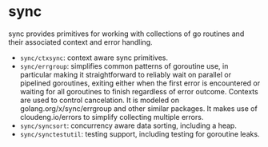 # sync

sync provides primitives for working with collections of go routines and their associated context and error handling.

- `sync/ctxsync`: context aware sync primitives.
- `sync/errgroup`: simplifies common patterns of goroutine use, in particular
making it straightforward to reliably wait on parallel or pipelined
goroutines, exiting either when the first error is encountered or waiting
for all goroutines to finish regardless of error outcome. Contexts are used
to control cancelation. It is modeled on golang.org/x/sync/errgroup and
other similar packages. It makes use of cloudeng.io/errors to simplify
collecting multiple errors. 
- `sync/syncsort`: concurrency aware data sorting, including a heap.
- `sync/synctestutil`: testing support, including testing for goroutine leaks.

